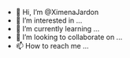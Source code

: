 - 👋 Hi, I’m @XimenaJardon
- 👀 I’m interested in ...
- 🌱 I’m currently learning ...
- 💞️ I’m looking to collaborate on ...
- 📫 How to reach me ...

<!---
XimenaJardon/XimenaJardon is a ✨ special ✨ repository because its `README.md` (this file) appears on your GitHub profile.
You can click the Preview link to take a look at your changes.
--->
